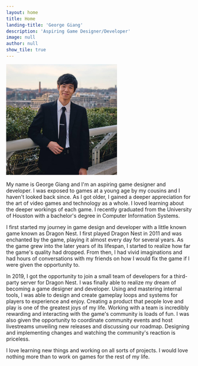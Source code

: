 ```yaml
---
layout: home
title: Home
landing-title: 'George Giang'
description: 'Aspiring Game Designer/Developer'
image: null
author: null
show_tile: true
---
```

<img src="assets/images/me.jpg" width="300"/>

My name is George Giang and I'm an aspiring game designer and developer. I was exposed to games at a young age by my cousins and I haven't looked back since. As I got older, I gained a deeper appreciation for the art of video games and technology as a whole. I loved learning about the deeper workings of each game. I recently graduated from the University of Houston with a bachelor's degree in Computer Information Systems.

I first started my journey in game design and developer with a little known game known as Dragon Nest. I first played Dragon Nest in 2011 and was enchanted by the game, playing it almost every day for several years. As the game grew into the later years of its lifespan, I started to realize how far the game's quality had dropped. From then, I had vivid imaginations and had hours of conversations with my friends on how I would fix the game if I were given the opportunity to.

In 2019, I got the opportunity to join a small team of developers for a third-party server for Dragon Nest. I was
finally able to realize my dream of becoming a game designer and developer. Using and mastering internal tools, I was able to design and create gameplay loops and systems for players to experience and enjoy. Creating a product that people love and play is one of the greatest joys of my life. Working with a team is incredibly rewarding and interacting with the game's community is loads of fun. I was also given the opportunity to coordinate community events and host livestreams unveiling
new releases and discussing our roadmap. Designing and implementing changes and watching the community's reaction is priceless.

I love learning new things and working on all sorts of projects. I would love nothing more than to work on games for the rest of my life.
